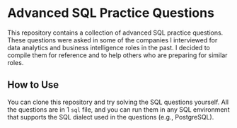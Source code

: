 # Advanced SQL Practice Questions

This repository contains a collection of advanced SQL practice questions. These questions were asked in some of the companies I interviewed for data analytics and business intelligence roles in the past. I decided to compile them for reference and to help others who are preparing for similar roles.


## How to Use

You can clone this repository and try solving the SQL questions yourself. All the questions are in 1 `sql` file, and you can run them in any SQL environment that supports the SQL dialect used in the questions (e.g., PostgreSQL).



